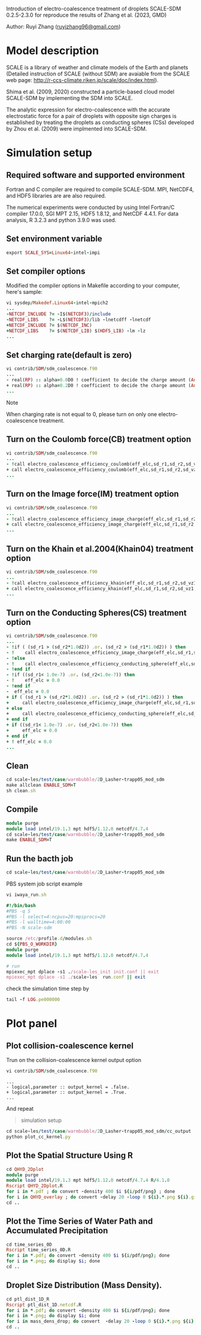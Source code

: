 Introduction of electro-coalescence treatment of droplets SCALE-SDM 0.2.5-2.3.0 for reproduce the results of Zhang et al. (2023, GMD)

Author: Ruyi Zhang (ruyizhang96@gmail.com)

# Model description

SCALE is a library of weather and climate models of the Earth and planets (Detailed instruction of SCALE (without SDM) are avaiable from the SCALE web page: http://r-ccs-climate.riken.jp/scale/doc/index.html). 

Shima et al. (2009, 2020) constructed a particle-based cloud model SCALE-SDM by implementing the SDM into SCALE. 

The analytic expression for electro-coalescence with the accurate electrostatic force for a pair of droplets with opposite sign charges is established by treating the droplets as conducting spheres (CSs) developed by Zhou et al. (2009) were implmented into SCALE-SDM.

# Simulation setup
## Required software and supported environment

Fortran and C compiler are required to compile SCALE-SDM. MPI, NetCDF4, and HDF5 libraries are are also required.

The numerical experiments were conducted by using Intel Fortran/C compiler 17.0.0, SGI MPT 2.15, HDF5 1.8.12, and NetCDF 4.4.1. For data analysis, R 3.2.3 and python 3.9.0 was used.

## Set environment variable
```ruby
export SCALE_SYS=Linux64-intel-impi
```

## Set compiler options
Modified the compiler options in Makefile according to your computer, here's sample:
```ruby
vi sysdep/Makedef.Linux64-intel-mpich2
...
-NETCDF_INCLUDE ?= -I$(NETCDF3)/include
-NETCDF_LIBS    ?= -L$(NETCDF3)/lib -lnetcdff -lnetcdf
+NETCDF_INCLUDE ?= $(NETCDF_INC)
+NETCDF_LIBS    ?= $(NETCDF_LIB) $(HDF5_LIB) -lm -lz
...
```
## Set charging rate(default is zero)
```ruby
vi contrib/SDM/sdm_coalescence.f90
...
- real(RP) :: alpha=0.0D0 ! coefficient to decide the charge amount (Andronache 2004)
+ real(RP) :: alpha=0.2D0 ! coefficient to decide the charge amount (Andronache 2004)
...
```
> [!NOTE]
> When charging rate is not equal to 0, please turn on only one electro-coalescence treatment.
## Turn on the Coulomb force(CB) treatment option
```ruby
vi contrib/SDM/sdm_coalescence.f90
...
- !call electro_coalescence_efficiency_coulomb(eff_elc,sd_r1,sd_r2,sd_vz1,sd_vz2,lmd_crs,vis_crs)
+ call electro_coalescence_efficiency_coulomb(eff_elc,sd_r1,sd_r2,sd_vz1,sd_vz2,lmd_crs,vis_crs)
...
```
## Turn on the Image force(IM) treatment option
```ruby
vi contrib/SDM/sdm_coalescence.f90
...
- !call electro_coalescence_efficiency_image_charge(eff_elc,sd_r1,sd_r2,sd_vz1,sd_vz2,lmd_crs,vis_crs)
+ call electro_coalescence_efficiency_image_charge(eff_elc,sd_r1,sd_r2,sd_vz1,sd_vz2,lmd_crs,vis_crs)
...
```
## Turn on the Khain et al.2004(Khain04) treatment option
```ruby
vi contrib/SDM/sdm_coalescence.f90
...
- !call electro_coalescence_efficiency_khain(eff_elc,sd_r1,sd_r2,sd_vz1,sd_vz2,lmd_crs,vis_crs)
+ call electro_coalescence_efficiency_khain(eff_elc,sd_r1,sd_r2,sd_vz1,sd_vz2,lmd_crs,vis_crs)
...
```
## Turn on the Conducting Spheres(CS) treatment option
```ruby
vi contrib/SDM/sdm_coalescence.f90
...
- !if ( (sd_r1 > (sd_r2*1.0d2)) .or. (sd_r2 > (sd_r1*1.0d2)) ) then
- !    call electro_coalescence_efficiency_image_charge(eff_elc,sd_r1,sd_r2,sd_vz1,sd_vz2,lmd_crs,vis_crs)
- !else
- !    call electro_coalescence_efficiency_conducting_sphere(eff_elc,sd_r1,sd_r2,sd_vz1,sd_vz2,lmd_crs,vis_crs)
- !end if
- !if ((sd_r1< 1.0e-7) .or. (sd_r2<1.0e-7)) then
- !    eff_elc = 0.0
- !end if
-  eff_elc = 0.0
+ if ( (sd_r1 > (sd_r2*1.0d2)) .or. (sd_r2 > (sd_r1*1.0d2)) ) then
+     call electro_coalescence_efficiency_image_charge(eff_elc,sd_r1,sd_r2,sd_vz1,sd_vz2,lmd_crs,vis_crs)
+ else
+     call electro_coalescence_efficiency_conducting_sphere(eff_elc,sd_r1,sd_r2,sd_vz1,sd_vz2,lmd_crs,vis_crs)
+ end if
+ if ((sd_r1< 1.0e-7) .or. (sd_r2<1.0e-7)) then
+     eff_elc = 0.0
+ end if
+ ! eff_elc = 0.0
...
```

## Clean 
```ruby
cd scale-les/test/case/warmbubble/2D_Lasher-trapp05_mod_sdm
make allclean ENABLE_SDM=T
sh clean.sh
```

## Compile
```ruby
module purge
module load intel/19.1.3 mpt hdf5/1.12.0 netcdf/4.7.4
cd scale-les/test/case/warmbubble/2D_Lasher-trapp05_mod_sdm
make ENABLE_SDM=T
```

## Run the bacth job
```ruby
cd scale-les/test/case/warmbubble/2D_Lasher-trapp05_mod_sdm
```
PBS system job script example
```ruby
vi iwaya_run.sh
```

```ruby
#!/bin/bash
#PBS -q S
#PBS -l select=4:ncpus=20:mpiprocs=20
#PBS -l walltime=4:00:00
#PBS -N scale-sdm

source /etc/profile.d/modules.sh
cd ${PBS_O_WORKDIR}
module purge
module load intel/19.1.3 mpt hdf5/1.12.0 netcdf/4.7.4

# run
mpiexec_mpt dplace -s1 ./scale-les_init init.conf || exit
mpiexec_mpt dplace -s1 ./scale-les  run.conf || exit
```
check the simulation time step by
```ruby
tail -f LOG.pe000000
```
# Plot panel
## Plot collision-coalescence kernel
Trun on the collision-coalescence kernel output option
```ruby
vi contrib/SDM/sdm_coalescence.f90
```
```
...
- logical,parameter :: output_kernel = .false. 
+ logical,parameter :: output_kernel = .True. 
...
```
And repeat 
>simulation setup

```ruby
cd scale-les/test/case/warmbubble/2D_Lasher-trapp05_mod_sdm/cc_output
python plot_cc_kernel.py
```
## Plot the Spatial Structure Using R
```ruby
cd QHYD_2Dplot
module purge
module load intel/19.1.3 mpt hdf5/1.12.0 netcdf/4.7.4 R/4.1.0
Rscript QHYD_2Dplot.R
for i in *.pdf ; do convert -density 400 $i ${i/pdf/png} ; done
for i in QHYD_overlay ; do convert -delay 20 -loop 0 ${i}.*.png ${i}.gif ; done
cd ..
```
## Plot the Time Series of Water Path and Accumulated Precipitation
```ruby
cd time_series_0D
Rscript time_series_0D.R
for i in *.pdf; do convert -density 400 $i ${i/pdf/png}; done
for i in *.png; do display $i; done
cd ..
```
## Droplet Size Distribution (Mass Density).
```ruby
cd ptl_dist_1D_R
Rscript ptl_dist_1D.netcdf.R
for i in *.pdf; do convert -density 400 $i ${i/pdf/png}; done
for i in *.png; do display $i; done
for i in mass_dens_drop; do convert  -delay 20 -loop 0 ${i}.*.png ${i}.gif; done
cd ..
```

